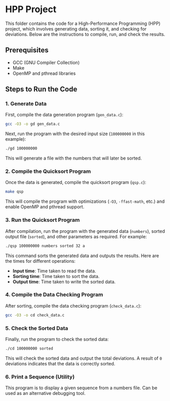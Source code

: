 # HPP Project

This folder contains the code for a High-Performance Programming (HPP) project, which involves generating data, sorting it, and checking for deviations. Below are the instructions to compile, run, and check the results.

## Prerequisites

- GCC (GNU Compiler Collection)
- Make
- OpenMP and pthread libraries

## Steps to Run the Code

### 1. Generate Data

First, compile the data generation program (`gen_data.c`):

```bash
gcc -O3 -o gd gen_data.c
```

Next, run the program with the desired input size (`100000000` in this example):

```bash
./gd 100000000
```

This will generate a file with the numbers that will later be sorted.

### 2. Compile the Quicksort Program

Once the data is generated, compile the quicksort program (`qsp.c`):

```bash
make qsp
```

This will compile the program with optimizations (`-O3`, `-ffast-math`, etc.) and enable OpenMP and pthread support.

### 3. Run the Quicksort Program

After compilation, run the program with the generated data (`numbers`), sorted output file (`sorted`), and other parameters as required. For example:

```bash
./qsp 100000000 numbers sorted 32 a
```

This command sorts the generated data and outputs the results. Here are the times for different operations:

- **Input time**: Time taken to read the data.
- **Sorting time**: Time taken to sort the data.
- **Output time**: Time taken to write the sorted data.

### 4. Compile the Data Checking Program

After sorting, compile the data checking program (`check_data.c`):

```bash
gcc -O3 -o cd check_data.c
```

### 5. Check the Sorted Data

Finally, run the program to check the sorted data:

```bash
./cd 100000000 sorted
```

This will check the sorted data and output the total deviations. A result of `0` deviations indicates that the data is correctly sorted.

### 6. Print a Sequence (Utility)

This program is to display a given sequence from a numbers file. Can be used as an alternative debugging tool.